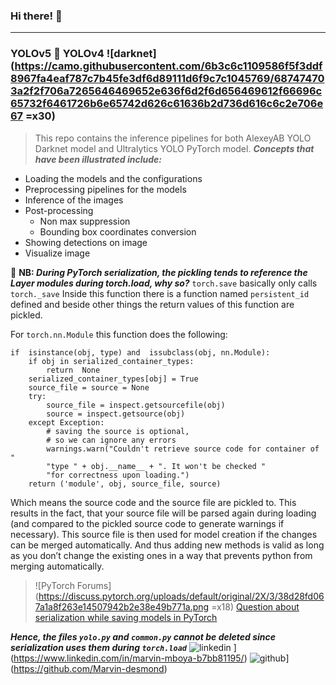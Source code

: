 ### Hi there! :wave:
***
### YOLOv5 :rocket: YOLOv4 ![darknet](https://camo.githubusercontent.com/6b3c6c1109586f5f3ddf8967fa4eaf787c7b45fe3df6d89111d6f9c7c1045769/687474703a2f2f706a7265646469652e636f6d2f6d656469612f66696c65732f6461726b6e65742d626c61636b2d736d616c6c2e706e67 =x30)

> This repo contains the inference pipelines for both AlexeyAB YOLO Darknet model and Ultralytics YOLO PyTorch model.
__*Concepts that have been illustrated include:*__
+ Loading the models and the configurations
+ Preprocessing pipelines for the models
+ Inference of the images
+ Post-processing
    - Non max suppression
    - Bounding box coordinates conversion
 + Showing detections on image
 + Visualize image

:pushpin: __NB: *During PyTorch serialization, the pickling tends to reference the Layer modules during torch.load, why so?*__
`torch.save`  basically only calls  `torch._save`
Inside this function there is a function named  `persistent_id`  defined and beside other things the return values of this function are pickled.

For  `torch.nn.Module`  this function does the following:
```
if  isinstance(obj, type) and  issubclass(obj, nn.Module): 
	if obj in serialized_container_types: 
		return  None 
	serialized_container_types[obj] = True 
	source_file = source = None  
	try: 
		source_file = inspect.getsourcefile(obj) 
		source = inspect.getsource(obj) 
	except Exception: 
		# saving the source is optional, 
		# so we can ignore any errors 
		warnings.warn("Couldn't retrieve source code for container of "  
		"type " + obj.__name__ + ". It won't be checked "  
		"for correctness upon loading.") 
	return ('module', obj, source_file, source)
```
Which means the source code and the source file are pickled to. This results in the fact, that your source file will be parsed again during loading (and compared to the pickled source code to generate warnings if necessary). This source file is then used for model creation if the changes can be merged automatically. And thus adding new methods is valid as long as you don’t change the existing ones in a way that prevents python from merging automatically.
>![PyTorch Forums](https://discuss.pytorch.org/uploads/default/original/2X/3/38d28fd067a1a8f263e14507942b2e38e49b771a.png =x18)     [Question about serialization while saving models in PyTorch](https://discuss.pytorch.org/t/question-about-serialization-while-saving-models-in-pytorch/23212)

__*Hence, the files `yolo.py` and `common.py` cannot be deleted since serialization uses them during `torch.load`*__
![linkedin](https://img.shields.io/badge/LinkedIn-166FC5?style=border-radius:3px&logo=LinkedIn&logoColor=white)
](https://www.linkedin.com/in/marvin-mboya-b7bb81195/) ![github](https://img.shields.io/badge/GitHub-000000?style=border-radius:3px&logo=GitHub&logoColor=white)](https://github.com/Marvin-desmond)
